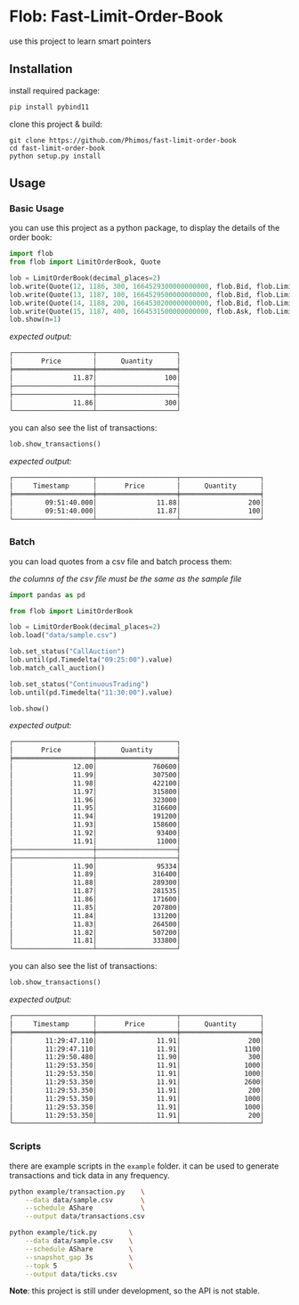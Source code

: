 # Flob: Fast-Limit-Order-Book

use this project to learn smart pointers

## Installation

install required package:

```bash
pip install pybind11
```

clone this project & build:

```
git clone https://github.com/Phimos/fast-limit-order-book
cd fast-limit-order-book
python setup.py install
```

## Usage

### Basic Usage

you can use this project as a python package, to display the details of the order book:

```python
import flob
from flob import LimitOrderBook, Quote

lob = LimitOrderBook(decimal_places=2)
lob.write(Quote(12, 1186, 300, 1664529300000000000, flob.Bid, flob.LimitOrder))
lob.write(Quote(13, 1187, 100, 1664529500000000000, flob.Bid, flob.LimitOrder))
lob.write(Quote(14, 1188, 200, 1664530200000000000, flob.Bid, flob.LimitOrder))
lob.write(Quote(15, 1187, 400, 1664531500000000000, flob.Ask, flob.LimitOrder))
lob.show(n=1)
```

*expected output:*
```bash
┌────────────────────┬────────────────────┐
│       Price        │      Quantity      │
╞════════════════════╪════════════════════╡
│               11.87│                 100│
├────────────────────┼────────────────────┤
├────────────────────┼────────────────────┤
│               11.86│                 300│
└────────────────────┴────────────────────┘
```

you can also see the list of transactions:

```python
lob.show_transactions()
```

*expected output:*
```bash
┌────────────────────┬────────────────────┬────────────────────┐
│     Timestamp      │       Price        │      Quantity      │
╞════════════════════╪════════════════════╪════════════════════╡
│        09:51:40.000│               11.88│                 200│
│        09:51:40.000│               11.87│                 100│
└────────────────────┴────────────────────┴────────────────────┘
```


### Batch 

you can load quotes from a csv file and batch process them:

*the columns of the csv file must be the same as the sample file*

```python
import pandas as pd

from flob import LimitOrderBook

lob = LimitOrderBook(decimal_places=2)
lob.load("data/sample.csv")

lob.set_status("CallAuction")
lob.until(pd.Timedelta("09:25:00").value)
lob.match_call_auction()

lob.set_status("ContinuousTrading")
lob.until(pd.Timedelta("11:30:00").value)

lob.show()
```

*expected output:*
```bash
┌────────────────────┬────────────────────┐
│       Price        │      Quantity      │
╞════════════════════╪════════════════════╡
│               12.00│              760600│
│               11.99│              307500│
│               11.98│              422100│
│               11.97│              315800│
│               11.96│              323000│
│               11.95│              316600│
│               11.94│              191200│
│               11.93│              158600│
│               11.92│               93400│
│               11.91│               11000│
├────────────────────┼────────────────────┤
├────────────────────┼────────────────────┤
│               11.90│               95334│
│               11.89│              316400│
│               11.88│              289300│
│               11.87│              281535│
│               11.86│              171600│
│               11.85│              207800│
│               11.84│              131200│
│               11.83│              264500│
│               11.82│              507200│
│               11.81│              333800│
└────────────────────┴────────────────────┘
```

you can also see the list of transactions:


```python
lob.show_transactions()
```

*expected output:*
```bash
┌────────────────────┬────────────────────┬────────────────────┐
│     Timestamp      │       Price        │      Quantity      │
╞════════════════════╪════════════════════╪════════════════════╡
│        11:29:47.110│               11.91│                 200│
│        11:29:47.110│               11.91│                1100│
│        11:29:50.480│               11.90│                 300│
│        11:29:53.350│               11.91│                1000│
│        11:29:53.350│               11.91│                1000│
│        11:29:53.350│               11.91│                2600│
│        11:29:53.350│               11.91│                 200│
│        11:29:53.350│               11.91│                1000│
│        11:29:53.350│               11.91│                1000│
│        11:29:53.350│               11.91│                 200│
└────────────────────┴────────────────────┴────────────────────┘
```

### Scripts

there are example scripts in the `example` folder. it can be used to generate transactions and tick data in any frequency.

```bash
python example/transaction.py    \
    --data data/sample.csv       \
    --schedule AShare            \
    --output data/transactions.csv
```

```bash
python example/tick.py        \
    --data data/sample.csv    \
    --schedule AShare         \
    --snapshot_gap 3s         \
    --topk 5                  \
    --output data/ticks.csv
```

**Note**: this project is still under development, so the API is not stable.
